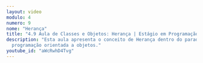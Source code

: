 ```yaml
---
layout: video
modulo: 4
numero: 9
nome: "Herança"
title: "4.9 Aula de Classes e Objetos: Herança | Estágio em Programação"
description: "Esta aula apresenta o conceito de Herança dentro do paradigma de
  programação orientada a objetos."
youtube_id: "aWcRwhD4Tvg"
---
```



